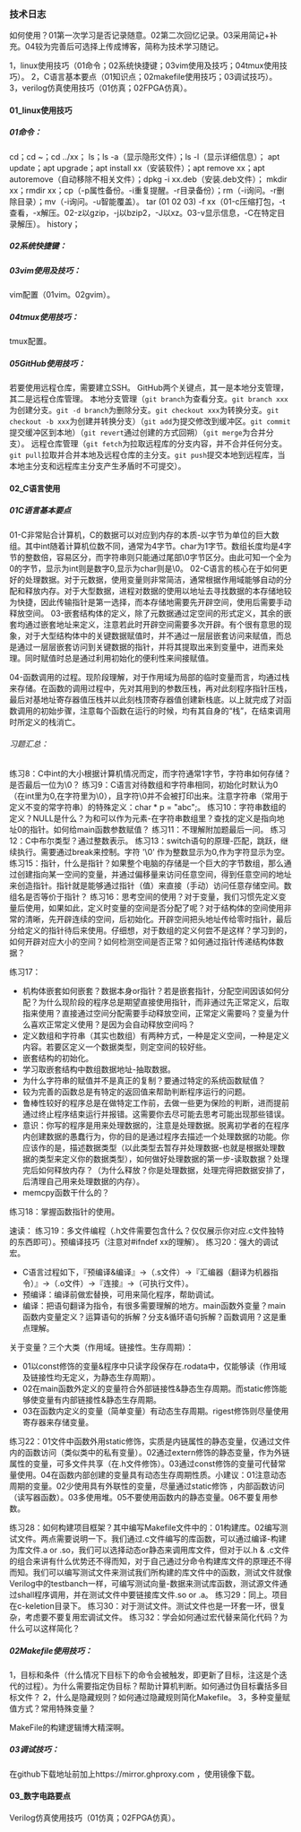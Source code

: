 ### 技术日志
如何使用？01第一次学习是否记录随意。02第二次回忆记录。03采用简记+补充。04较为完善后可选择上传成博客，简称为技术学习随记。

1，linux使用技巧（01命令；02系统快捷键；03vim使用及技巧；04tmux使用技巧）。
2，C语言基本要点（01知识点；02makefile使用技巧；03调试技巧）。
3，verilog仿真使用技巧（01仿真；02FPGA仿真）。

#### 01_linux使用技巧
##### 01命令：
cd；cd ~；cd ../xx；
ls；ls -a（显示隐形文件）；ls -l（显示详细信息）；
apt update；apt upgrade；apt install xx（安装软件）；apt remove xx；apt autoremove（自动移除不相关文件）；dpkg -i xx.deb（安装.deb文件）；
mkdir xx；rmdir xx；cp（-p属性备份。-i重复提醒。-r目录备份）；rm（-i询问。-r删除目录）；mv（-i询问。-u智能覆盖）。
tar (01 02 03) -f xx（01-c压缩打包，-t查看，-x解压。02-z以gzip，-j以bzip2，-J以xz。03-v显示信息，-C在特定目录解压）。
history；

##### 02系统快捷键：

##### 03vim使用及技巧：
vim配置（01vim。02gvim）。

##### 04tmux使用技巧：
tmux配置。

##### 05GitHub使用技巧：
若要使用远程仓库，需要建立SSH。
GitHub两个关键点，其一是本地分支管理，其二是远程仓库管理。
本地分支管理（`git branch`为查看分支。`git branch xxx`为创建分支。`git -d branch`为删除分支。`git checkout xxx`为转换分支。`git checkout -b xxx`为创建并转换分支）（`git add`为提交修改到缓冲区。`git commit`提交缓冲区到本地）（`git revert`通过创建的方式回朔）（`git merge`为合并分支）。
远程仓库管理（`git fetch`为拉取远程库的分支内容，并不合并任何分支。`git pull`拉取并合并本地及远程仓库的主分支。`git push`提交本地到远程库，当本地主分支和远程库主分支产生矛盾时不可提交）。

#### 02_C语言使用
##### 01C语言基本要点
01-C非常贴合计算机，C的数据可以对应到内存的本质-以字节为单位的巨大数组。其中int随着计算机位数不同，通常为4字节。char为1字节。数组长度均是4字节的整数倍，容易区分，而字符串则只能通过尾部\0字节区分。由此可知一个全为0的字节，显示为int则是数字0,显示为char则是\0。
02-C语言的核心在于如何更好的处理数据。对于元数据，使用变量则非常简洁，通常根据作用域能够自动的分配和释放内存。对于大型数据，进程对数据的使用以地址去寻找数据的本存储地较为快捷，因此传输指针是第一选择，而本存储地需要先开辟空间，使用后需要手动释放空间。
03-嵌套结构体的定义，除了元数据通过定空间的形式定义，其余的嵌套均通过嵌套地址来定义，注意若此时开辟空间需要多次开辟。有个很有意思的现象，对于大型结构体中的关键数据赋值时，并不通过一层层嵌套访问来赋值，而总是通过一层层嵌套访问到关键数据的指针，并将其提取出来到变量中，进而来处理。同时赋值时总是通过利用初始化的便利性来间接赋值。

04-函数调用的过程。现阶段理解，对于作用域为局部的临时变量而言，均通过栈来存储。在函数的调用过程中，先对其用到的参数压栈，再对此刻程序指针压栈，最后对基地址寄存器值压栈并以此刻栈顶寄存器值创建新栈底。以上就完成了对函数调用的初始步骤，注意每个函数在运行的时候，均有其自身的“栈”，在结束调用时所定义的栈消亡。

###### 习题汇总：
练习8：C中int的大小根据计算机情况而定，而字符通常1字节，字符串如何存储？是否最后一位为\0？
练习9：C语言对待数组和字符串相同，初始化时默认为0（在int里为0,在字符里为\0），且字符\0并不会被打印出来。注意字符串（常用于定义不变的常字符串）的特殊定义：char * p = "abc";。
练习10：字符串数组的定义？NULL是什么？为和可以作为元素-在字符串数组里？查找的定义是指向地址0的指针。如何给main函数参数赋值？
练习11：不理解附加题最后一问。
练习12：C中布尔类型？通过整数表示。
练习13：switch语句的原理-匹配，跳跃，继续执行。需要通过break来控制。字符 '\0' 作为整数显示为0,作为字符显示为空。
练习15：指针，什么是指针？如果整个电脑的存储是一个巨大的字节数组，那么通过创建指向某一空间的变量，并通过偏移量来访问任意空间，得到任意空间的地址来创造指针。指针就是能够通过指针（值）来直接（手动）访问任意存储空间。数组名是否等价于指针？
练习16：思考空间的使用？对于变量，我们习惯先定义变量后使用，如果如此，定义时变量的空间是否分配了呢？对于结构体的空间使用非常的清晰，先开辟连续的空间，后初始化。开辟空间把头地址传给零时指针，最后分给定义的指针待后来使用。仔细想，对于数组的定义何尝不是这样？学习到的，如何开辟对应大小的空间？如何检测空间是否正常？如何通过指针传递结构体数据？

练习17：
* 机构体嵌套如何嵌套？数据本身or指针？若是嵌套指针，分配空间因该如何分配？为什么现阶段的程序总是期望直接使用指针，而非通过先正常定义，后取指来使用？直接通过空间分配需要手动释放空间，正常定义需要吗？变量为什么喜欢正常定义使用？是因为会自动释放空间吗？
* 定义数组和字符串（其实也数组）有两种方式，一种是定义空间，一种是定义内容。若要区定义一个数据类型，则定空间的较好些。
* 嵌套结构的初始化。
* 学习取嵌套结构中数组数据地址-抽取数据。
* 为什么字符串的赋值并不是真正的复制？要通过特定的系统函数赋值？
* 较为完善的函数总是有特定的返回值来帮助判断程序运行的问题。
* 鲁棒性较好的程序总是在做特定工作前，去做一些更为保险的判断，进而提前通过终止程序结束运行并报错。这需要你去尽可能去思考可能出现那些错误。
* 意识：你写的程序是用来处理数据的，注意是处理数据。脱离初学者的在程序内创建数据的愚蠢行为，你的目的是通过程序去描述一个处理数据的功能。你应该作的是，描述数据类型（以此类型去暂存并处理数据-也就是根据处理数据的类型来定义你的数据类型），如何做好处理数据的第一步-读取数据？处理完后如何释放内存？（为什么释放？你是处理数据，处理完得把数据安排了，后清理自己用来处理数据的内存）。
* memcpy函数干什么的？

练习18：掌握函数指针的使用。

速读：
练习19：多文件编程（.h文件需要包含什么？仅仅展示你对应.c文件独特的东西即可）。预编译技巧（注意对#ifndef xx的理解）。
练习20：强大的调试宏。
* C语言过程如下，『预编译&编译』->（.s文件）->『汇编器（翻译为机器指令）』->（.o文件）->『连接』->（可执行文件）。
* 预编译：编译前做宏替换，可用来简化程序，帮助调试。
* 编译：把语句翻译为指令，有很多需要理解的地方。main函数外变量？main函数内变量定义？运算语句的拆解？分支&循环语句拆解？函数调用？这是重点理解。

关于变量？三个大类（作用域。链接性。生存周期）：
* 01以const修饰的变量&程序中只读字段保存在.rodata中，仅能够读（作用域及链接性均无定义，为静态生存周期）。
* 02在main函数外定义的变量符合外部链接性&静态生存周期。而static修饰能够使变量有内部链接性&静态生存周期。
* 03在函数内定义的变量（简单变量）有动态生存周期。rigest修饰则尽量使用寄存器来存储变量。

练习22：01文件中函数外用static修饰，实质是内链属性的静态变量，仅通过文件内的函数访问（类似类中的私有变量）。02通过extern修饰的静态变量，作为外链属性的变量，可多文件共享（在.h文件修饰）。03通过const修饰的变量可代替常量使用。04在函数内部创建的变量具有动态生存周期性质。小建议：01注意动态周期的变量。02少使用具有外联性的变量，尽量通过static修饰 ，内部函数访问（读写器函数）。03多使用堆。05不要使用函数内的静态变量。06不要复用参数。

练习28：如何构建项目框架？其中编写Makefile文件中的：01构建库。02编写测试文件。两点需要说明一下。我们通过.c文件编写的库函数，可以通过编译-构建为库文件.a or .so，我们可以选择动态or静态来调用库文件，但对于以.h & .c文件的组合来讲有什么优势还不得而知，对于自己通过分命令构建库文件的原理还不得而知。我们可以编写测试文件来测试我们所构建的库文件中的函数，测试文件就像Verilog中的testbanch一样，可编写测试向量-数据来测试库函数，测试源文件通过shall程序调用，并在测试文件中要链接库文件.so or .a。
练习29：同上。项目在c-keletion目录下。
练习30：对于测试文件。测试文件也是一环套一环，很复杂，考虑要不要复用宏调试文件。
练习32：学会如何通过宏代替来简化代码？为什么可以这样简化？





##### 02Makefile使用技巧：
1，目标和条件（什么情况下目标下的命令会被触发，即更新了目标，注这是个迭代的过程）。为什么需要指定伪目标？帮助计算机判断。如何通过伪目标囊括多目标文件？
2，什么是隐藏规则？如何通过隐藏规则简化Makefile。
3，多种变量赋值方式？常用特殊变量？

MakeFile的构建逻辑博大精深啊。

##### 03调试技巧：

在github下载地址前加上https://mirror.ghproxy.com ，使用镜像下载。

#### 03_数字电路要点
Verilog仿真使用技巧（01仿真；02FPGA仿真）。
